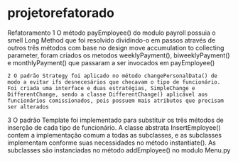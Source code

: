 # projetorefatorado
Refatoramento
   1 O método payEmployee() do modulo payroll possuia o smell Long Method que foi resolvido dividindo-o em passos através de outros três métodos com base no design move accumulation to collecting parameter, foram criados os metodos weeklyPayment(), biweeklyPayment() e monthlyPayment() que passaram a ser invocados em payEmployee()
   
    2 O padrão Strategy foi aplicado no método changePersonalData() de modo a evitar ifs desnecesários que checavam o tipo de funcionário. Foi criada uma interface e duas estratégias, SimpleChange e DifferentChange, sendo a classe DifferentChange() aplicável aos funcionários comissionados, pois possuem mais atributos que precisam ser alterados

3 O padrão Template foi implementado para substituir os três métodos de inserção de cada tipo de funcionário. A classe abstrata InsertEmployee() contem a implementação comum a todas as subclasses, e as subclasses implementam conforme suas necessidades no método instantiate(). As subclasses são instanciadas no método addEmployee() no modulo Menu.py 
